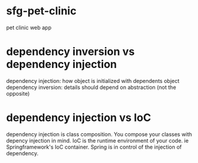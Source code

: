 # sfg-pet-clinic
pet clinic web app

# dependency inversion vs dependency injection
  dependency injection: how object is initialized with dependents object
  dependency inversion: details should depend on abstraction (not the opposite)


# dependency injection vs IoC
  dependency injection is class composition. You compose your classes with depency injection in mind.
  IoC is the runtime environment of your code. ie Springframework's IoC container. Spring is in control of the injection of dependency.
